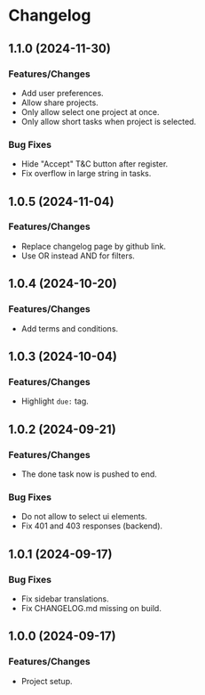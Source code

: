 # Changelog

## 1.1.0 (2024-11-30)

### Features/Changes

- Add user preferences.
- Allow share projects.
- Only allow select one project at once.
- Only allow short tasks when project is selected.

### Bug Fixes

- Hide "Accept" T&C button after register.
- Fix overflow in large string in tasks.

## 1.0.5 (2024-11-04)

### Features/Changes

- Replace changelog page by github link.
- Use OR instead AND for filters.

## 1.0.4 (2024-10-20)

### Features/Changes

- Add terms and conditions.

## 1.0.3 (2024-10-04)

### Features/Changes

- Highlight `due:` tag.

## 1.0.2 (2024-09-21)

### Features/Changes

- The done task now is pushed to end.

### Bug Fixes

- Do not allow to select ui elements.
- Fix 401 and 403 responses (backend).

## 1.0.1 (2024-09-17)

### Bug Fixes

- Fix sidebar translations.
- Fix CHANGELOG.md missing on build.

## 1.0.0 (2024-09-17)

### Features/Changes

- Project setup.
